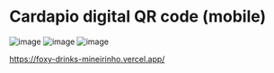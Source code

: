 # Cardapio digital QR code (mobile)

![image](https://user-images.githubusercontent.com/58537948/193485091-eceb2459-bead-42d6-831c-3cc1baf2fc45.png)
![image](https://user-images.githubusercontent.com/58537948/193485115-24c14200-5e15-4e36-a278-0b1df23da535.png)
![image](https://user-images.githubusercontent.com/58537948/193485147-bf23060f-fb18-4f65-841a-9b9b65c442db.png)

https://foxy-drinks-mineirinho.vercel.app/
